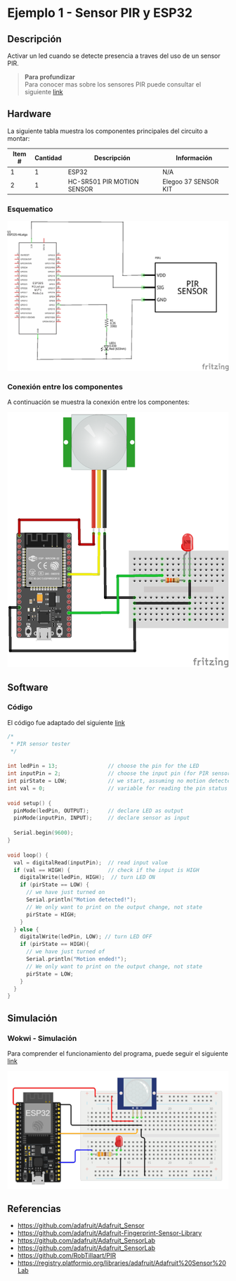 # Ejemplo 1 - Sensor PIR y ESP32

## Descripción

Activar un led cuando se detecte presencia a traves del uso de un sensor PIR. 

> **Para profundizar** </br> Para conocer mas sobre los sensores PIR puede consultar el siguiente [link](https://learn.adafruit.com/pir-passive-infrared-proximity-motion-sensor)

## Hardware

La siguiente tabla muestra los componentes principales del circuito a montar:


| Item # | Cantidad | Descripción    | Información |
| ------ | -------- | -------------- | ----------- |
| 1      | 1        | ESP32          | N/A         |
| 2      | 1        | HC-SR501 PIR MOTION SENSOR | Elegoo 37 SENSOR KIT|

### Esquematico

<p align="center">
  <img src="esp32_PIR1_sch.png">
</p>

### Conexión entre los componentes

A continuación se muestra la conexión entre los componentes:

<p align="center">
  <img src="esp32_PIR1_bb.png">
</p>

## Software

### Código

El código fue adaptado del siguiente [link](https://learn.adafruit.com/pir-passive-infrared-proximity-motion-sensor/using-a-pir-w-arduino)

```C++
/*
 * PIR sensor tester
 */
 
int ledPin = 13;                // choose the pin for the LED
int inputPin = 2;               // choose the input pin (for PIR sensor)
int pirState = LOW;             // we start, assuming no motion detected
int val = 0;                    // variable for reading the pin status
 
void setup() {
  pinMode(ledPin, OUTPUT);      // declare LED as output
  pinMode(inputPin, INPUT);     // declare sensor as input
 
  Serial.begin(9600);
}
 
void loop() {
  val = digitalRead(inputPin);  // read input value
  if (val == HIGH) {            // check if the input is HIGH
    digitalWrite(ledPin, HIGH);  // turn LED ON
    if (pirState == LOW) {
      // we have just turned on
      Serial.println("Motion detected!");
      // We only want to print on the output change, not state
      pirState = HIGH;
    }
  } else {
    digitalWrite(ledPin, LOW); // turn LED OFF
    if (pirState == HIGH){
      // we have just turned of
      Serial.println("Motion ended!");
      // We only want to print on the output change, not state
      pirState = LOW;
    }
  }
}
```

## Simulación

### Wokwi - Simulación

Para comprender el funcionamiento del programa, puede seguir el siguiente [link](https://wokwi.com/projects/391364172928279553)

<p align="center">
  <img src="ESP32_PIR_example1.png">
</p>

## Referencias

* https://github.com/adafruit/Adafruit_Sensor
* https://github.com/adafruit/Adafruit-Fingerprint-Sensor-Library
* https://github.com/adafruit/Adafruit_SensorLab
* https://github.com/adafruit/Adafruit_SensorLab
* https://github.com/RobTillaart/PIR
* https://registry.platformio.org/libraries/adafruit/Adafruit%20Sensor%20Lab
